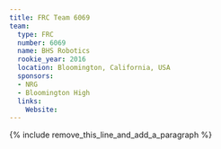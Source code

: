 ```yaml
---
title: FRC Team 6069
team:
  type: FRC
  number: 6069
  name: BHS Robotics
  rookie_year: 2016
  location: Bloomington, California, USA
  sponsors:
  - NRG
  - Bloomington High
  links:
    Website:
---
```


{% include remove_this_line_and_add_a_paragraph %}